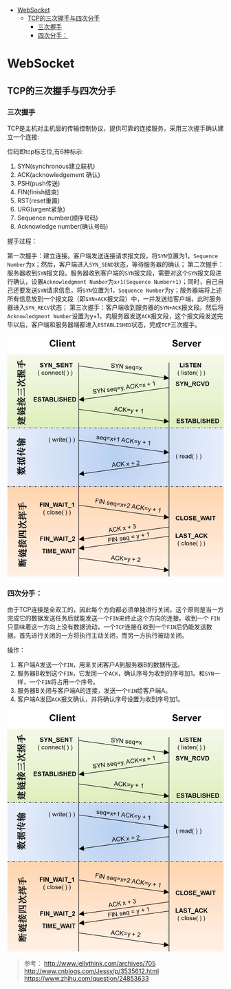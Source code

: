 
<!-- toc orderedList:0 depthFrom:1 depthTo:6 -->

* [WebSocket](#websocket)
    * [TCP的三次握手与四次分手](#tcp的三次握手与四次分手)
        * [三次握手](#三次握手)
        * [四次分手：](#四次分手)

<!-- tocstop -->

# WebSocket

## TCP的三次握手与四次分手
### 三次握手
TCP是主机对主机层的传输控制协议，提供可靠的连接服务，采用三次握手确认建立一个连接:

位码即tcp标志位,有6种标示:

1. SYN(synchronous建立联机)
2. ACK(acknowledgement 确认)
3. PSH(push传送)
4. FIN(finish结束)
5. RST(reset重置)
6. URG(urgent紧急)
7. Sequence number(顺序号码)
8. Acknowledge number(确认号码)

握手过程：

第一次握手：建立连接。客户端发送连接请求报文段，将`SYN`位置为1，`Sequence Number`为x；然后，客户端进入`SYN_SEND`状态，等待服务器的确认；
第二次握手：服务器收到`SYN`报文段。服务器收到客户端的`SYN`报文段，需要对这个`SYN`报文段进行确认，设置`Acknowledgment Number`为`x+1(Sequence Number+1)`；同时，自己自己还要发送`SYN`请求信息，将`SYN`位置为1，`Sequence Number`为y；服务器端将上述所有信息放到一个报文段（即`SYN+ACK`报文段）中，一并发送给客户端，此时服务器进入`SYN_RECV`状态；
第三次握手：客户端收到服务器的`SYN+ACK`报文段。然后将`Acknowledgment Number`设置为y+1，向服务器发送`ACK`报文段，这个报文段发送完毕以后，客户端和服务器端都进入`ESTABLISHED`状态，完成`TCP`三次握手。

![TCP/IP](img/TCP4.jpg)

### 四次分手：

由于TCP连接是全双工的，因此每个方向都必须单独进行关闭。这个原则是当一方完成它的数据发送任务后就能发送一个`FIN`来终止这个方向的连接。收到一个 `FIN`只意味着这一方向上没有数据流动，一个`TCP`连接在收到一个`FIN`后仍能发送数据。首先进行关闭的一方将执行主动关闭，而另一方执行被动关闭。

操作：

1. 客户端A发送一个`FIN`，用来关闭客户A到服务器B的数据传送。
2. 服务器B收到这个`FIN`，它发回一个`ACK`，确认序号为收到的序号加1。和`SYN`一样，一个`FIN`将占用一个序号。
3. 服务器B关闭与客户端A的连接，发送一个`FIN`给客户端A。
4. 客户端A发回`ACK`报文确认，并将确认序号设置为收到序号加1。

![TCP/IP](img/TCP4.jpg)

>参考：
http://www.jellythink.com/archives/705
http://www.cnblogs.com/Jessy/p/3535612.html
https://www.zhihu.com/question/24853633
